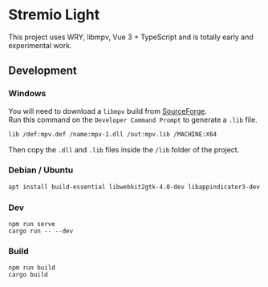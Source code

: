 # Stremio Light

This project uses WRY, libmpv, Vue 3 + TypeScript and is totally early and experimental work.

## Development

### Windows
You will need to download a `libmpv` build from [SourceForge](https://sourceforge.net/projects/mpv-player-windows/files/libmpv/).  
Run this command on the `Developer Command Prompt` to generate a `.lib` file.  

```bash
lib /def:mpv.def /name:mpv-1.dll /out:mpv.lib /MACHINE:X64
```
Then copy the `.dll` and `.lib` files inside the `/lib` folder of the project.

### Debian / Ubuntu

```bash
apt install build-essential libwebkit2gtk-4.0-dev libappindicator3-dev libmpv1 libmpv-dev
```

### Dev

```
npm run serve
cargo run -- --dev
```

### Build

```
npm run build
cargo build
```


